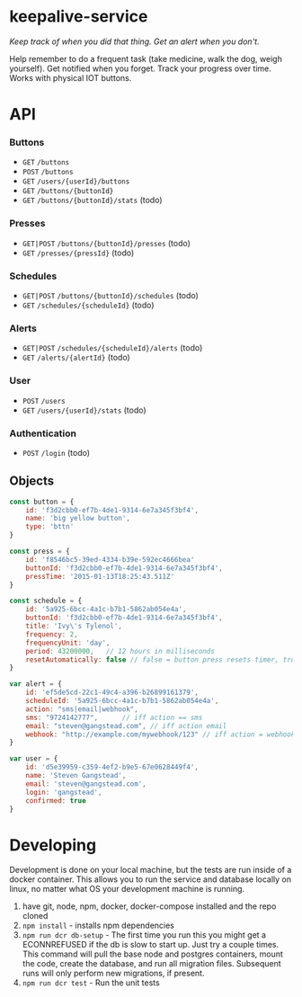 keepalive-service
===================

*Keep track of when you did that thing.  Get an alert when you don't.*

Help remember to do a frequent task (take medicine, walk the dog, weigh yourself).  Get notified when you forget.  Track your progress over time.  Works with physical IOT buttons.

# API
### Buttons
- `GET` `/buttons`
- `POST` `/buttons`
- `GET` `/users/{userId}/buttons`
- `GET` `/buttons/{buttonId}`
- `GET` `/buttons/{buttonId}/stats` (todo)

### Presses
- `GET|POST` `/buttons/{buttonId}/presses` (todo)
- `GET` `/presses/{pressId}` (todo)

### Schedules
- `GET|POST` `/buttons/{buttonId}/schedules` (todo)
- `GET` `/schedules/{scheduleId}` (todo)

### Alerts
- `GET|POST` `/schedules/{scheduleId}/alerts` (todo)
- `GET` `/alerts/{alertId}` (todo)

### User
- `POST` `/users`
- `GET` `/users/{userId}/stats` (todo)

### Authentication
- `POST` `/login` (todo)

## Objects
```js
const button = {
    id: 'f3d2cbb0-ef7b-4de1-9314-6e7a345f3bf4',
    name: 'big yellow button',
    type: 'bttn'
}
```
```js
const press = {
    id: 'f8546bc5-39ed-4334-b39e-592ec4666bea'
    buttonId: 'f3d2cbb0-ef7b-4de1-9314-6e7a345f3bf4',
    pressTime: '2015-01-13T18:25:43.511Z'
}
```
```js
const schedule = {
    id: '5a925-6bcc-4a1c-b7b1-5862ab054e4a',
    buttonId: 'f3d2cbb0-ef7b-4de1-9314-6e7a345f3bf4',
    title: 'Ivy\'s Tylenol',
    frequency: 2,
    frequencyUnit: 'day',
    period: 43200000,   // 12 hours in milliseconds
    resetAutomatically: false // false = button press resets timer, true=timer resets regardless of button press
}
```
```js
var alert = {
    id: 'ef5de5cd-22c1-49c4-a396-b26899161379',
    scheduleId: '5a925-6bcc-4a1c-b7b1-5862ab054e4a',
    action: "sms|email|webhook",
    sms: "9724142777",      // iff action == sms
    email: "steven@gangstead.com", // iff action email
    webhook: "http://example.com/mywebhook/123" // iff action = webhook, will POST
}
```
```js
var user = {
    id: 'd5e39959-c359-4ef2-b9e5-67e0628449f4',
    name: 'Steven Gangstead',
    email: 'steven@gangstead.com',
    login: 'gangstead',
    confirmed: true
}
```

# Developing
Development is done on your local machine, but the tests are run inside of a docker container.  This allows you to run the service and database locally on linux, no matter what OS your development machine is running.

1. have git, node, npm, docker, docker-compose installed and the repo cloned
1. `npm install` - installs npm dependencies
1. `npm run dcr db-setup` - The first time you run this you might get a ECONNREFUSED if the db is slow to start up.  Just try a couple times.  This command will pull the base node and postgres containers, mount the code, create the database, and run all migration files.  Subsequent runs will only perform new migrations, if present.
1. `npm run dcr test` - Run the unit tests
